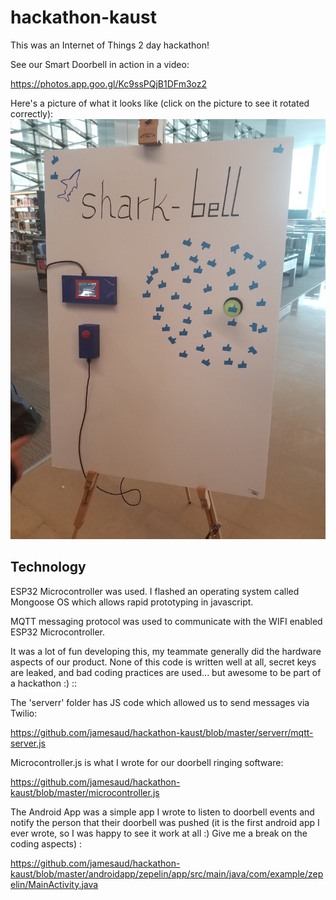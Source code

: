 # hackathon-kaust

This was an Internet of Things 2 day hackathon!

See our Smart Doorbell in action in a video:

https://photos.app.goo.gl/Kc9ssPQjB1DFm3oz2

Here's a picture of what it looks like (click on the picture to see it rotated correctly):
![Alt text](/picture.jpg?raw=true "Doorbell")


## Technology 

ESP32 Microcontroller was used. I flashed an operating system called Mongoose OS which allows rapid prototyping in javascript.

MQTT messaging protocol was used to communicate with the WIFI enabled ESP32 Microcontroller.

It was a lot of fun developing this, my teammate generally did the hardware aspects of our product. None of this code is written well at all, secret keys are leaked, and bad coding practices are used... but awesome to be part of a hackathon :)
 ::

The 'serverr' folder has JS code which allowed us to send messages via Twilio:

https://github.com/jamesaud/hackathon-kaust/blob/master/serverr/mqtt-server.js

Microcontroller.js is what I wrote for our doorbell ringing software:

https://github.com/jamesaud/hackathon-kaust/blob/master/microcontroller.js

The Android App was a simple app I wrote to listen to doorbell events and notify the person that their doorbell was pushed (it is the first android app I ever wrote, so I was happy to see it work at all :) Give me a break on the coding aspects) :

https://github.com/jamesaud/hackathon-kaust/blob/master/androidapp/zepelin/app/src/main/java/com/example/zepelin/MainActivity.java





